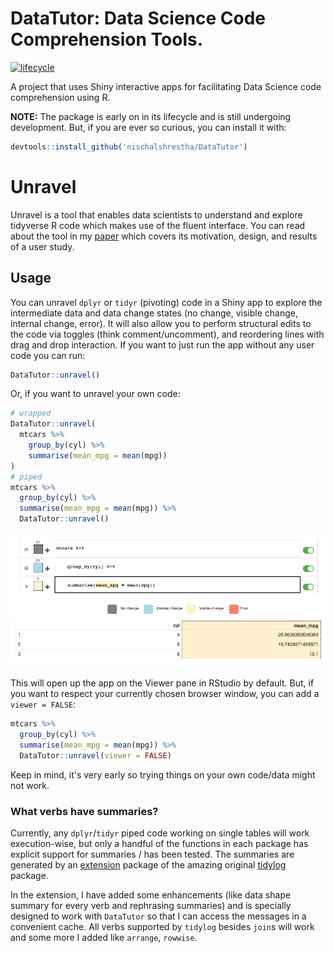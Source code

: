 # DataTutor: Data Science Code Comprehension Tools.

<!-- badges: start -->
[![lifecycle](https://img.shields.io/badge/lifecycle-experimental-blue.svg)](https://www.tidyverse.org/lifecycle/#experimental)
<!-- badges: end -->

A project that uses Shiny interactive apps for facilitating Data Science code comprehension using R.

**NOTE:** The package is early on in its lifecycle and is still undergoing development. But, if you are ever so curious, you can install it with:

```r
devtools::install_github('nischalshrestha/DataTutor')
```

# Unravel

Unravel is a tool that enables data scientists to understand and explore tidyverse R code which makes use of the fluent interface. You can read about
the tool in my [paper](https://dl.acm.org/doi/10.1145/3472749.3474744) which covers its motivation, design, and results of a user study.

## Usage

You can unravel `dplyr` or `tidyr` (pivoting) code in a Shiny app to explore the intermediate data and data change states (no change, visible change, internal change, error). It will also allow you to perform structural edits to the code via toggles (think comment/uncomment), and reordering lines with drag and drop interaction. If you want to just run the app without any user code you can run:

```r
DataTutor::unravel()
```

Or, if you want to unravel your own code:

```r
# wrapped
DataTutor::unravel(
  mtcars %>%
    group_by(cyl) %>% 
    summarise(mean_mpg = mean(mpg))
)
# piped
mtcars %>%
  group_by(cyl) %>% 
  summarise(mean_mpg = mean(mpg)) %>%
  DataTutor::unravel()
```

![](man/figures/example.png)

This will open up the app on the Viewer pane in RStudio by default. But, if you want to respect your currently chosen browser window, you can add a `viewer = FALSE`:

```r
mtcars %>%
  group_by(cyl) %>% 
  summarise(mean_mpg = mean(mpg)) %>%
  DataTutor::unravel(viewer = FALSE)
```

Keep in mind, it's very early so trying things on your own code/data might not work.

### What verbs have summaries?

Currently, any `dplyr`/`tidyr` piped code working on single tables will work execution-wise, but only a handful of the functions in each package has explicit support for summaries / has been tested. The summaries are generated by an [extension](https://github.com/nischalshrestha/tidylog) package of the amazing original [tidylog](https://github.com/elbersb/tidylog) package.

In the extension, I have added some enhancements (like data shape summary for every verb and rephrasing summaries) and is specially designed to work with `DataTutor` so that I can access the messages in a convenient cache. All verbs supported by `tidylog` besides `join`s will work and some more I added like `arrange`, `rowwise`.
